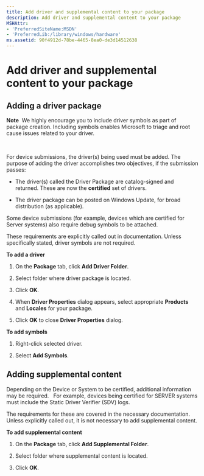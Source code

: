 ```yaml
---
title: Add driver and supplemental content to your package
description: Add driver and supplemental content to your package
MSHAttr:
- 'PreferredSiteName:MSDN'
- 'PreferredLib:/library/windows/hardware'
ms.assetid: 90f4912d-78be-4465-8ea0-de3d14512638
---
```


# Add driver and supplemental content to your package


## <span id="Adding_a_driver_package"></span><span id="adding_a_driver_package"></span><span id="ADDING_A_DRIVER_PACKAGE"></span>Adding a driver package


**Note**  We highly encourage you to include driver symbols as part of package creation. Including symbols enables Microsoft to triage and root cause issues related to your driver.

 

For device submissions, the driver(s) being used must be added. The purpose of adding the driver accomplishes two objectives, if the submission passes:

-   The driver(s) called the Driver Package are catalog-signed and returned. These are now the **certified** set of drivers.

-   The driver package can be posted on Windows Update, for broad distribution (as applicable).

Some device submissions (for example, devices which are certified for Server systems) also require debug symbols to be attached.

These requirements are explicitly called out in documentation. Unless specifically stated, driver symbols are not required.

**To add a driver**

1.  On the **Package** tab, click **Add Driver Folder**.

2.  Select folder where driver package is located.

3.  Click **OK**.

4.  When **Driver Properties** dialog appears, select appropriate **Products** and **Locales** for your package.

5.  Click **OK** to close **Driver Properties** dialog.

**To add symbols**

1.  Right-click selected driver.

2.  Select **Add Symbols**.

## <span id="Adding_supplemental_content"></span><span id="adding_supplemental_content"></span><span id="ADDING_SUPPLEMENTAL_CONTENT"></span>Adding supplemental content


Depending on the Device or System to be certified, additional information may be required.   For example, devices being certified for SERVER systems must include the Static Driver Verifier (SDV) logs.

The requirements for these are covered in the necessary documentation.  Unless explicitly called out, it is not necessary to add supplemental content.

**To add supplemental content**

1.  On the **Package** tab, click **Add Supplemental Folder**.

2.  Select folder where supplemental content is located.

3.  Click **OK**.

 

 






